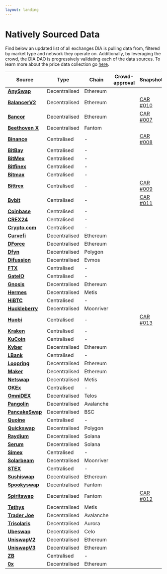 ```yaml
---
layout: landing
---
```


# Natively Sourced Data

Find below an updated list of all exchanges DIA is pulling data from, filtered by market type and network they operate on. Additionally, by leveraging the crowd, the DIA DAO is progressively validating each of the data sources. To learn more about the price data collection go [here](../methodology/digital-assets/cryptocurrency-trading-data.md).

<table><thead><tr><th>Source</th><th>Type</th><th>Chain</th><th data-type="select">Crowd-approval</th><th>Snapshot</th></tr></thead><tbody><tr><td><strong></strong><a href="https://github.com/diadata-org/diadata/blob/fd67662c24ad6d79ab1ef2bcf60e9c2d36b30c68/pkg/dia/scraper/exchange-scrapers/AnyswapEthScraper.go"><strong>AnySwap</strong></a><strong></strong></td><td>Decentralised</td><td>Ethereum</td><td></td><td></td></tr><tr><td><strong></strong><a href="https://github.com/diadata-org/diadata/blob/fd67662c24ad6d79ab1ef2bcf60e9c2d36b30c68/pkg/dia/scraper/exchange-scrapers/BalancerV2Scraper.go"><strong>BalancerV2</strong></a><strong></strong></td><td>Decentralised</td><td>Ethereum</td><td></td><td><a href="https://vote.diadata.org/#/proposal/0x5285421dda5f0f7d9072bc001da6d7cc9b281c336678d80c1cc51bc47a780754">CAR #010</a></td></tr><tr><td><strong></strong><a href="https://github.com/diadata-org/diadata/tree/fd67662c24ad6d79ab1ef2bcf60e9c2d36b30c68/pkg/dia/scraper/exchange-scrapers/bancor"><strong>Bancor</strong></a><strong></strong></td><td>Decentralised</td><td>Ethereum</td><td></td><td><a href="https://vote.diadata.org/#/proposal/0xbee0596551f8ecbad6963eb26d0f75e56677774244f989a984b460944e587d58">CAR #007</a></td></tr><tr><td><strong></strong><a href="https://github.com/diadata-org/diadata/blob/fd67662c24ad6d79ab1ef2bcf60e9c2d36b30c68/pkg/dia/scraper/exchange-scrapers/BalancerV2Scraper.go"><strong>Beethoven X</strong></a><strong></strong></td><td>Decentralised</td><td>Fantom</td><td></td><td></td></tr><tr><td><strong></strong><a href="https://github.com/diadata-org/diadata/blob/fd67662c24ad6d79ab1ef2bcf60e9c2d36b30c68/pkg/dia/scraper/exchange-scrapers/BinanceScraper.go"><strong>Binance</strong></a><strong></strong></td><td>Centralised</td><td><em>-</em></td><td></td><td><a href="https://vote.diadata.org/#/proposal/0x97867a844a12bf243eec02c2b3d3e412e43146283bdd9c3bfa8b3c5a9436b0d9">CAR #008</a></td></tr><tr><td><strong></strong><a href="https://github.com/diadata-org/diadata/blob/fd67662c24ad6d79ab1ef2bcf60e9c2d36b30c68/pkg/dia/scraper/exchange-scrapers/BitBayScraper.go"><strong>BitBay</strong></a><strong></strong></td><td>Centralised</td><td><em>-</em></td><td></td><td></td></tr><tr><td><strong></strong><a href="https://github.com/diadata-org/diadata/blob/fd67662c24ad6d79ab1ef2bcf60e9c2d36b30c68/pkg/dia/scraper/exchange-scrapers/BitMexScraper.go"><strong>BitMex</strong></a><strong></strong></td><td>Centralised</td><td>-</td><td></td><td></td></tr><tr><td><strong></strong><a href="https://github.com/diadata-org/diadata/blob/fd67662c24ad6d79ab1ef2bcf60e9c2d36b30c68/pkg/dia/scraper/exchange-scrapers/BitfinexScraper.go"><strong>Bitfinex</strong></a><strong></strong></td><td>Centralised</td><td><em>-</em></td><td></td><td></td></tr><tr><td><strong></strong><a href="https://github.com/diadata-org/diadata/blob/fd67662c24ad6d79ab1ef2bcf60e9c2d36b30c68/pkg/dia/scraper/exchange-scrapers/BitmaxScraper.go"><strong>Bitmax</strong></a><strong></strong></td><td>Centralised</td><td><em>-</em></td><td></td><td></td></tr><tr><td><strong></strong><a href="https://github.com/diadata-org/diadata/blob/fd67662c24ad6d79ab1ef2bcf60e9c2d36b30c68/pkg/dia/scraper/exchange-scrapers/BittrexScraper.go"><strong>Bittrex</strong></a><strong></strong></td><td>Centralised</td><td><em>-</em></td><td></td><td><a href="https://vote.diadata.org/#/proposal/0x8573c857631f3ddfec208737ca4d81fd4c72fbc65af5f445c5c8df2bdd8d2dbc">CAR #009</a></td></tr><tr><td><strong></strong><a href="https://github.com/diadata-org/diadata/blob/fd67662c24ad6d79ab1ef2bcf60e9c2d36b30c68/pkg/dia/scraper/exchange-scrapers/ByBitScraper.go"><strong>Bybit</strong></a><strong></strong></td><td>Centralised</td><td><em>-</em></td><td></td><td><a href="https://vote.diadata.org/#/proposal/0xdcb60b51e2593499a9f65a5cedd68a05263ffebdaa11bbcf1e0be8465a53e31d">CAR #011</a></td></tr><tr><td><strong></strong><a href="https://github.com/diadata-org/diadata/blob/fd67662c24ad6d79ab1ef2bcf60e9c2d36b30c68/pkg/dia/scraper/exchange-scrapers/CoinBaseScraper.go"><strong>Coinbase</strong></a><strong></strong></td><td>Centralised</td><td><em>-</em></td><td></td><td></td></tr><tr><td><strong></strong><a href="https://github.com/diadata-org/diadata/blob/fd67662c24ad6d79ab1ef2bcf60e9c2d36b30c68/pkg/dia/scraper/exchange-scrapers/CREX24Scraper.go"><strong>CREX24</strong></a><strong></strong></td><td>Centralised</td><td><em>-</em></td><td></td><td></td></tr><tr><td><strong></strong><a href="https://github.com/diadata-org/diadata/blob/fd67662c24ad6d79ab1ef2bcf60e9c2d36b30c68/pkg/dia/scraper/exchange-scrapers/CryptoDotComScraper.go"><strong>Crypto.com</strong></a><strong></strong></td><td>Centralised</td><td><em>-</em></td><td></td><td></td></tr><tr><td><strong></strong><a href="https://github.com/diadata-org/diadata/blob/fd67662c24ad6d79ab1ef2bcf60e9c2d36b30c68/pkg/dia/scraper/exchange-scrapers/CurvefiScraper.go"><strong>Curvefi</strong></a><strong></strong></td><td>Decentralised</td><td>Ethereum</td><td></td><td></td></tr><tr><td><strong></strong><a href="https://github.com/diadata-org/diadata/blob/fd67662c24ad6d79ab1ef2bcf60e9c2d36b30c68/pkg/dia/scraper/exchange-scrapers/DforceScraper.go"><strong>DForce</strong></a><strong></strong></td><td>Decentralised</td><td>Ethereum</td><td></td><td></td></tr><tr><td><strong></strong><a href="https://github.com/diadata-org/diadata/blob/fd67662c24ad6d79ab1ef2bcf60e9c2d36b30c68/pkg/dia/scraper/exchange-scrapers/UniswapV2Scraper.go"><strong>Dfyn</strong></a><strong></strong></td><td>Decentralised</td><td>Polygon</td><td></td><td></td></tr><tr><td><a href="https://github.com/diadata-org/diadata/blob/fd67662c24ad6d79ab1ef2bcf60e9c2d36b30c68/pkg/dia/scraper/exchange-scrapers/UniswapV2Scraper.go"><strong>Difussion</strong></a><strong></strong></td><td>Decentralised</td><td>Evmos</td><td></td><td></td></tr><tr><td><strong></strong><a href="https://github.com/diadata-org/diadata/blob/fd67662c24ad6d79ab1ef2bcf60e9c2d36b30c68/pkg/dia/scraper/exchange-scrapers/FTXScraper.go"><strong>FTX</strong></a><strong></strong></td><td>Centralised</td><td><em>-</em></td><td></td><td></td></tr><tr><td><strong></strong><a href="https://github.com/diadata-org/diadata/blob/fd67662c24ad6d79ab1ef2bcf60e9c2d36b30c68/pkg/dia/scraper/exchange-scrapers/GateIOScraper.go"><strong>GateIO</strong></a><strong></strong></td><td>Centralised</td><td><em>-</em></td><td></td><td></td></tr><tr><td><strong></strong><a href="https://github.com/diadata-org/diadata/blob/fd67662c24ad6d79ab1ef2bcf60e9c2d36b30c68/pkg/dia/scraper/exchange-scrapers/GnosisScraper.go"><strong>Gnosis</strong></a><strong></strong></td><td>Decentralised</td><td>Ethereum</td><td></td><td></td></tr><tr><td><strong></strong><a href="https://github.com/diadata-org/diadata/blob/fd67662c24ad6d79ab1ef2bcf60e9c2d36b30c68/pkg/dia/scraper/exchange-scrapers/UniswapV2Scraper.go"><strong>Hermes</strong></a><strong></strong></td><td>Decentralised</td><td>Metis</td><td></td><td></td></tr><tr><td><strong></strong><a href="https://github.com/diadata-org/diadata/blob/fd67662c24ad6d79ab1ef2bcf60e9c2d36b30c68/pkg/dia/scraper/exchange-scrapers/HitBTCScraper.go"><strong>HiBTC</strong></a><strong></strong></td><td>Centralised</td><td><em>-</em></td><td></td><td></td></tr><tr><td><strong></strong><a href="https://github.com/diadata-org/diadata/blob/fd67662c24ad6d79ab1ef2bcf60e9c2d36b30c68/pkg/dia/scraper/exchange-scrapers/UniswapV2Scraper.go"><strong>Huckleberry</strong></a><strong></strong></td><td>Decentralised</td><td>Moonriver</td><td></td><td></td></tr><tr><td><strong></strong><a href="https://github.com/diadata-org/diadata/blob/fd67662c24ad6d79ab1ef2bcf60e9c2d36b30c68/pkg/dia/scraper/exchange-scrapers/HuobiScraper.go"><strong>Huobi</strong></a><strong></strong></td><td>Centralised</td><td><em>-</em></td><td></td><td><a href="https://vote.diadata.org/#/proposal/0xb5ad38832af90881d4347a33d2f22356624d0fa7eef34c68eaf70aa9bbb72077">CAR #013</a></td></tr><tr><td><strong></strong><a href="https://github.com/diadata-org/diadata/blob/fd67662c24ad6d79ab1ef2bcf60e9c2d36b30c68/pkg/dia/scraper/exchange-scrapers/KrakenScraper.go"><strong>Kraken</strong></a><strong></strong></td><td>Centralised</td><td><em>-</em></td><td></td><td></td></tr><tr><td><strong></strong><a href="https://github.com/diadata-org/diadata/blob/fd67662c24ad6d79ab1ef2bcf60e9c2d36b30c68/pkg/dia/scraper/exchange-scrapers/KuCoinScraper.go"><strong>KuCoin</strong></a><strong></strong></td><td>Centralised</td><td><em>-</em></td><td></td><td></td></tr><tr><td><strong></strong><a href="https://github.com/diadata-org/diadata/blob/fd67662c24ad6d79ab1ef2bcf60e9c2d36b30c68/pkg/dia/scraper/exchange-scrapers/KyberScraper.go"><strong>Kyber</strong></a><strong></strong></td><td>Decentralised</td><td>Ethereum</td><td></td><td></td></tr><tr><td><strong></strong><a href="https://github.com/diadata-org/diadata/blob/fd67662c24ad6d79ab1ef2bcf60e9c2d36b30c68/pkg/dia/scraper/exchange-scrapers/LBankScraper.go"><strong>LBank</strong></a><strong></strong></td><td>Centralised</td><td><em>-</em></td><td></td><td></td></tr><tr><td><strong></strong><a href="https://github.com/diadata-org/diadata/blob/fd67662c24ad6d79ab1ef2bcf60e9c2d36b30c68/pkg/dia/scraper/exchange-scrapers/LoopringScraper.go"><strong>Loopring</strong></a><strong></strong></td><td>Decentralised</td><td>Ethereum</td><td></td><td></td></tr><tr><td><strong></strong><a href="https://github.com/diadata-org/diadata/blob/fd67662c24ad6d79ab1ef2bcf60e9c2d36b30c68/pkg/dia/scraper/exchange-scrapers/MakerScraper.go"><strong>Maker</strong></a><strong></strong></td><td>Decentralised</td><td>Ethereum</td><td></td><td></td></tr><tr><td><strong></strong><a href="https://github.com/diadata-org/diadata/blob/fd67662c24ad6d79ab1ef2bcf60e9c2d36b30c68/pkg/dia/scraper/exchange-scrapers/UniswapV2Scraper.go"><strong>Netswap</strong></a><strong></strong></td><td>Decentralised</td><td>Metis</td><td></td><td></td></tr><tr><td><strong></strong><a href="https://github.com/diadata-org/diadata/blob/fd67662c24ad6d79ab1ef2bcf60e9c2d36b30c68/pkg/dia/scraper/exchange-scrapers/OKExScraper.go"><strong>OKEx</strong></a><strong></strong></td><td>Centralised</td><td><em>-</em></td><td></td><td></td></tr><tr><td><a href="https://github.com/diadata-org/diadata/blob/fd67662c24ad6d79ab1ef2bcf60e9c2d36b30c68/pkg/dia/scraper/exchange-scrapers/UniswapV2Scraper.go"><strong>OmniDEX</strong></a><strong></strong></td><td>Decentralised</td><td>Telos</td><td></td><td></td></tr><tr><td><strong></strong><a href="https://github.com/diadata-org/diadata/blob/fd67662c24ad6d79ab1ef2bcf60e9c2d36b30c68/pkg/dia/scraper/exchange-scrapers/UniswapV2Scraper.go"><strong>Pangolin</strong></a><strong></strong></td><td>Decentralised</td><td>Avalanche</td><td></td><td></td></tr><tr><td><a href="https://github.com/diadata-org/diadata/blob/fd67662c24ad6d79ab1ef2bcf60e9c2d36b30c68/pkg/dia/scraper/exchange-scrapers/UniswapV2Scraper.go"><strong>PancakeSwap</strong></a><strong></strong></td><td>Decentralised</td><td>BSC</td><td></td><td></td></tr><tr><td><strong></strong><a href="https://github.com/diadata-org/diadata/blob/fd67662c24ad6d79ab1ef2bcf60e9c2d36b30c68/pkg/dia/scraper/exchange-scrapers/QuoineScraper.go"><strong>Quoine</strong></a><strong></strong></td><td>Centralised</td><td><em>-</em></td><td></td><td></td></tr><tr><td><strong></strong><a href="https://github.com/diadata-org/diadata/blob/fd67662c24ad6d79ab1ef2bcf60e9c2d36b30c68/pkg/dia/scraper/exchange-scrapers/UniswapV2Scraper.go"><strong>Quickswap</strong></a><strong></strong></td><td>Decentralised</td><td>Polygon</td><td></td><td></td></tr><tr><td><strong></strong><a href="https://github.com/diadata-org/diadata/blob/fd67662c24ad6d79ab1ef2bcf60e9c2d36b30c68/pkg/dia/scraper/exchange-scrapers/SerumScraper.go"><strong>Raydium</strong></a><strong></strong></td><td>Decentralised</td><td>Solana</td><td></td><td></td></tr><tr><td><strong></strong><a href="https://github.com/diadata-org/diadata/blob/fd67662c24ad6d79ab1ef2bcf60e9c2d36b30c68/pkg/dia/scraper/exchange-scrapers/SerumScraper.go"><strong>Serum</strong></a><strong></strong></td><td>Decentralised</td><td>Solana</td><td></td><td></td></tr><tr><td><strong></strong><a href="https://github.com/diadata-org/diadata/blob/fd67662c24ad6d79ab1ef2bcf60e9c2d36b30c68/pkg/dia/scraper/exchange-scrapers/SimexScraper.go"><strong>Simex</strong></a><strong></strong></td><td>Centralised</td><td><em>-</em></td><td></td><td></td></tr><tr><td><strong></strong><a href="https://github.com/diadata-org/diadata/blob/fd67662c24ad6d79ab1ef2bcf60e9c2d36b30c68/pkg/dia/scraper/exchange-scrapers/UniswapV2Scraper.go"><strong>Solarbeam</strong></a><strong></strong></td><td>Decentralised</td><td>Moonriver</td><td></td><td></td></tr><tr><td><strong></strong><a href="https://github.com/diadata-org/diadata/blob/fd67662c24ad6d79ab1ef2bcf60e9c2d36b30c68/pkg/dia/scraper/exchange-scrapers/STEXScraper.go"><strong>STEX</strong></a><strong></strong></td><td>Centralised</td><td><em>-</em></td><td></td><td></td></tr><tr><td><strong></strong><a href="https://github.com/diadata-org/diadata/blob/fd67662c24ad6d79ab1ef2bcf60e9c2d36b30c68/pkg/dia/scraper/exchange-scrapers/UniswapV2Scraper.go"><strong>Sushiswap</strong></a><strong></strong></td><td>Decentralised</td><td>Ethereum</td><td></td><td></td></tr><tr><td><strong></strong><a href="https://github.com/diadata-org/diadata/blob/fd67662c24ad6d79ab1ef2bcf60e9c2d36b30c68/pkg/dia/scraper/exchange-scrapers/UniswapV2Scraper.go"><strong>Spookyswap</strong></a><strong></strong></td><td>Decentralised</td><td>Fantom</td><td></td><td></td></tr><tr><td><strong></strong><a href="https://github.com/diadata-org/diadata/blob/fd67662c24ad6d79ab1ef2bcf60e9c2d36b30c68/pkg/dia/scraper/exchange-scrapers/UniswapV2Scraper.go"><strong>Spiritswap</strong></a><strong></strong></td><td>Decentralised</td><td>Fantom</td><td></td><td><a href="https://vote.diadata.org/#/proposal/0x5d5c60d3f3971b1fc890ff886d2a5ea39ee89b897949c9663c20a5193e9b391b">CAR #012</a></td></tr><tr><td><strong></strong><a href="https://github.com/diadata-org/diadata/blob/fd67662c24ad6d79ab1ef2bcf60e9c2d36b30c68/pkg/dia/scraper/exchange-scrapers/UniswapV2Scraper.go"><strong>Tethys</strong></a><strong></strong></td><td>Decentralised</td><td>Metis</td><td></td><td></td></tr><tr><td><strong></strong><a href="https://github.com/diadata-org/diadata/blob/fd67662c24ad6d79ab1ef2bcf60e9c2d36b30c68/pkg/dia/scraper/exchange-scrapers/UniswapV2Scraper.go"><strong>Trader Joe</strong></a><strong></strong></td><td>Decentralised</td><td>Avalanche</td><td></td><td></td></tr><tr><td><strong></strong><a href="https://github.com/diadata-org/diadata/blob/fd67662c24ad6d79ab1ef2bcf60e9c2d36b30c68/pkg/dia/scraper/exchange-scrapers/UniswapV2Scraper.go"><strong>Trisolaris</strong></a><strong></strong></td><td>Decentralised</td><td>Aurora</td><td></td><td></td></tr><tr><td><strong></strong><a href="https://github.com/diadata-org/diadata/blob/fd67662c24ad6d79ab1ef2bcf60e9c2d36b30c68/pkg/dia/scraper/exchange-scrapers/UniswapV2Scraper.go"><strong>Ubeswap</strong></a><strong></strong></td><td>Decentralised</td><td>Celo</td><td></td><td></td></tr><tr><td><strong></strong><a href="https://github.com/diadata-org/diadata/blob/fd67662c24ad6d79ab1ef2bcf60e9c2d36b30c68/pkg/dia/scraper/exchange-scrapers/UniswapV2Scraper.go"><strong>UniswapV2</strong></a><strong></strong></td><td>Decentralised</td><td>Ethereum</td><td></td><td></td></tr><tr><td><strong></strong><a href="https://github.com/diadata-org/diadata/blob/fd67662c24ad6d79ab1ef2bcf60e9c2d36b30c68/pkg/dia/scraper/exchange-scrapers/UniswapV3Scraper.go"><strong>UniswapV3</strong></a><strong></strong></td><td>Decentralised</td><td>Ethereum</td><td></td><td></td></tr><tr><td><strong></strong><a href="https://github.com/diadata-org/diadata/blob/fd67662c24ad6d79ab1ef2bcf60e9c2d36b30c68/pkg/dia/scraper/exchange-scrapers/ZBScraper.go"><strong>ZB</strong></a><strong></strong></td><td>Centralised</td><td><em>-</em></td><td></td><td></td></tr><tr><td><strong></strong><a href="https://github.com/diadata-org/diadata/blob/fd67662c24ad6d79ab1ef2bcf60e9c2d36b30c68/pkg/dia/scraper/exchange-scrapers/ZeroxScraper.go"><strong>0x</strong></a><strong></strong></td><td>Decentralised</td><td>Ethereum</td><td></td><td></td></tr></tbody></table>


